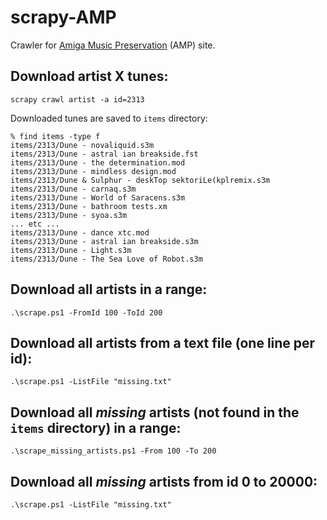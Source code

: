 # scrapy-AMP
Crawler for [Amiga Music Preservation](https://amp.dascene.net/) (AMP) site.


## Download artist X tunes:

    scrapy crawl artist -a id=2313

Downloaded tunes are saved to `items` directory:

```
% find items -type f
items/2313/Dune - novaliquid.s3m
items/2313/Dune - astral ian breakside.fst
items/2313/Dune - the determination.mod
items/2313/Dune - mindless design.mod
items/2313/Dune & Sulphur - deskTop sektoriLe(kplremix.s3m
items/2313/Dune - carnaq.s3m
items/2313/Dune - World of Saracens.s3m
items/2313/Dune - bathroom tests.xm
items/2313/Dune - syoa.s3m
... etc ...
items/2313/Dune - dance xtc.mod
items/2313/Dune - astral ian breakside.s3m
items/2313/Dune - Light.s3m
items/2313/Dune - The Sea Love of Robot.s3m
```

## Download all artists in a range:

    .\scrape.ps1 -FromId 100 -ToId 200

## Download all artists from a text file (one line per id):

    .\scrape.ps1 -ListFile "missing.txt"

## Download all *missing* artists (not found in the `items` directory) in a range:

    .\scrape_missing_artists.ps1 -From 100 -To 200

## Download all *missing* artists from id 0 to 20000:

    .\scrape.ps1 -ListFile "missing.txt"
